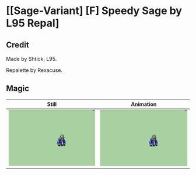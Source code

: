 # [\[Sage-Variant\] \[F\] Speedy Sage by L95 Repal]

## Credit

Made by Shtick, L95.

Repalette by Rexacuse.
	
## Magic

| Still | Animation |
| :---: | :-------: |
| ![Magic still](./Magic_000.png) | ![Magic animation](./Magic.gif) |
